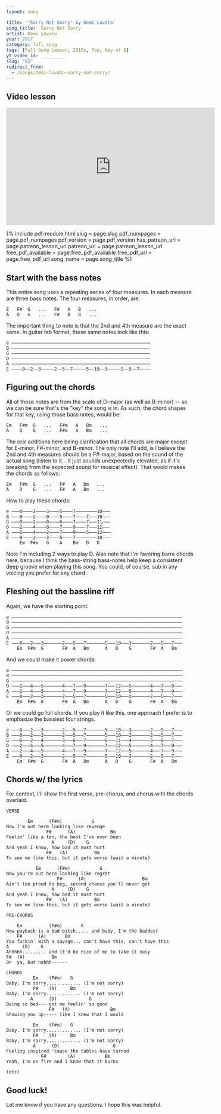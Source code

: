 ```yaml
---
layout: song

title: '"Sorry Not Sorry" by Demi Lovato'
song_title:  Sorry Not Sorry
artist: Demi Lovato
year: 2017
category: full_song
tags: [Full Song Lesson, 2010s, Pop, Key of E]
yt_video_id: _________
slug: "82"
redirect_from:
  - /songs/demi-lovato-sorry-not-sorry/
---
```


## Video lesson

<iframe width="560" height="315" src="https://www.youtube.com/embed/FKJebfele6o?showinfo=0" frameborder="0" allowfullscreen></iframe>




{% include pdf-module.html slug = page.slug pdf_numpages = page.pdf_numpages pdf_version = page.pdf_version has_patreon_url = page.patreon_lesson_url patreon_url = page.patreon_lesson_url free_pdf_available = page.free_pdf_available free_pdf_url = page.free_pdf_url song_name = page.song_title %}


## Start with the bass notes

This entire song uses a repeating series of four measures. In each measure are three bass notes. The four measures, in order, are:

    E   F#  G   ...   F#   A   B   ...
    A   D   G   ...   F#   A   B   ...

The important thing to note is that the 2nd and 4th measure are the exact same. In guitar tab format, these same notes look like this:

    e ––––––––––––––––––––––––––––––––––––––––––––––––––––
    B ––––––––––––––––––––––––––––––––––––––––––––––––––––
    G ––––––––––––––––––––––––––––––––––––––––––––––––––––
    D ––––––––––––––––––––––––––––––––––––––––––––––––––––
    A ––––––––––––––––––––––––––––––––––––––––––––––––––––
    E ––––0––2––3–––––2––5––7–––––5––10––3–––––2––5––7––––

## Figuring out the chords

All of these notes are from the scale of D-major (as well as B-minor) -- so we can be sure that's the "key" the song is in. As such, the chord shapes for that key, using those bass notes, would be:

    Em   F#m  G   ...   F#m   A   Bm   ...
    A    D    G   ...   F#m   A   Bm   ...

The real additions here being clarification that all chords are major except for E-minor, F#-minor, and B-minor. The only note I'll add, is I believe the 2nd and 4th measures should be a F#-major, based on the sound of the actual song (listen to it... it just sounds unexpectedly elevated, as if it's breaking from the expected sound for musical effect). That would makes the chords as follows:

    Em   F#m  G   ...   F#   A   Bm   ...
    A    D    G   ...   F#   A   Bm   ...

How to play these chords:

    e –––0––––2––––3––––5––––7––––––––10–––
    B –––0––––2––––0––––5––––7––––7–––10–––
    G –––0––––2––––0––––6––––7––––7–––11–––
    D –––2––––4––––0––––7––––9––––7–––12–––
    A –––2––––4––––2––––7––––9––––5–––12–––
    E –––0––––2––––3––––5––––7––––––––10–––
         Em  F#m   G    A    Bm   D   D

Note I'm including 2 ways to play D. Also note that I'm favoring barre chords here, because I think the bass-string bass-notes help keep a consistent deep groove when playing this song. You could, of course, sub in any voicing you prefer for any chord.

## Fleshing out the bassline riff

Again, we have the starting point:

    e ––––––––––––––––––––––––––––––––––––––––––––––––––––––––––––––––
    B ––––––––––––––––––––––––––––––––––––––––––––––––––––––––––––––––
    G ––––––––––––––––––––––––––––––––––––––––––––––––––––––––––––––––
    D ––––––––––––––––––––––––––––––––––––––––––––––––––––––––––––––––
    A ––––––––––––––––––––––––––––––––––––––––––––––––––––––––––––––––
    E –––0–––2–––3–––––––2–––5–––7–––––––5–––10–––3–––––––2–––5–––7–––
        Em  F#m  G       F#  A   Bm      A   D    G       F#  A   Bm

And we could make it power chords:

    e ––––––––––––––––––––––––––––––––––––––––––––––––––––––––––––––––
    B ––––––––––––––––––––––––––––––––––––––––––––––––––––––––––––––––
    G ––––––––––––––––––––––––––––––––––––––––––––––––––––––––––––––––
    D –––2–––4–––5–––––––4–––7–––9–––––––7–––12–––5–––––––4–––7–––9–––
    A –––2–––4–––5–––––––4–––7–––9–––––––7–––12–––5–––––––4–––7–––9–––
    E –––0–––2–––3–––––––2–––5–––7–––––––5–––10–––3–––––––2–––5–––7–––
        Em  F#m  G       F#  A   Bm      A   D    G       F#  A   Bm

Or we could go full chords. If you play it like this, one approach I prefer is to emphasize the bassiest four strings.

    e –––0–––2–––3–––––––2–––5–––7–––––––5–––10–––3–––––––2–––5–––7–––
    B –––0–––2–––3–––––––2–––5–––7–––––––5–––10–––3–––––––2–––5–––7–––
    G –––0–––2–––4–––––––3–––6–––7–––––––6–––11–––4–––––––3–––6–––7–––
    D –––2–––4–––5–––––––4–––7–––9–––––––7–––12–––5–––––––4–––7–––9–––
    A –––2–––4–––5–––––––4–––7–––9–––––––7–––12–––5–––––––4–––7–––9–––
    E –––0–––2–––3–––––––2–––5–––7–––––––5–––10–––3–––––––2–––5–––7–––
        Em  F#m  G       F#  A   Bm      A   D    G       F#  A   Bm

## Chords w/ the lyrics

For context, I'll show the first verse, pre-chorus, and chorus with the chords overlaid.

    VERSE

            Em      (F#m)           G
    Now I'm out here looking like revenge
                   F#      (A)             Bm
    Feelin' like a ten, the best I've ever been
                     A     (D)    G
    And yeah I know, how bad it must hurt
                   F#   (A)          Bm
    To see me like this, but it gets worse (wait a minute)

               Em      (F#m)           G
    Now you're out here looking like regret
                       F#      (A)                     Bm
    Ain't too proud to beg, second chance you'll never get
                     A     (D)    G
    And yeah I know, how bad it must hurt
                   F#   (A)          Bm
    To see me like this, but it gets worse (wait a minute)

    PRE-CHORUS

        Em          (F#m)       G
    Now payback is a bad bitch..... and baby, I'm the baddest
        F#      (A)       Bm
    You fuckin' with a savage... can't have this, can't have this
    A     (D)    G
    Ahhhhh......... and it'd be nice of me to take it easy
    F#  (A)          Bm
    On  ya, but nahhh------

    CHORUS
              Em    (F#m)   G
    Baby, I'm sorry............. (I'm not sorry)
              F#    (A)     Bm
    Baby, I'm sorry............. (I'm not sorry)
             A      (D)            G
    Being so bad--- got me feelin' so good
                    F#   (A)               Bm
    Showing you up----- like I knew that I would

              Em    (F#m)   G
    Baby, I'm sorry............. (I'm not sorry)
              F#    (A)     Bm
    Baby, I'm sorry............. (I'm not sorry)
              A      (D)                    G
    Feeling inspired 'cause the tables have turned
                 F#        (A)           Bm
    Yeah, I'm on fire and I know that it burns

    (etc)

## Good luck!

Let me know if you have any questions. I hope this was helpful.
